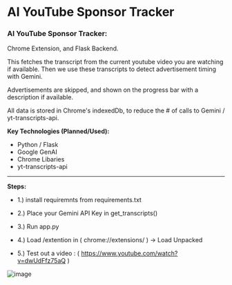 # AI YouTube Sponsor Tracker
### AI YouTube Sponsor Tracker:

Chrome Extension, and Flask Backend. 

This fetches the transcript from the current youtube video you are watching if available.
Then we use these transcripts to detect advertisement timing with Gemini. 

Advertisements are skipped, and shown on the progress bar with a description if available. 

All data is stored in Chrome's indexedDb, to reduce the # of calls to Gemini / yt-transcripts-api.

**Key Technologies (Planned/Used):**
* Python / Flask
* Google GenAI
* Chrome Libaries
* yt-transcripts-api
---

**Steps:** 
* 1.) install requiremnts from requirements.txt

* 2.) Place your Gemini API Key in get_transcripts()

* 3.) Run app.py

* 4.) Load /extention in ( chrome://extensions/ ) -> Load Unpacked

* 5.) Test out a video : ( https://www.youtube.com/watch?v=dwUdFfz75aQ ) 



![image](https://github.com/user-attachments/assets/64cbf188-95c8-459d-b0c0-229085356ffa)
